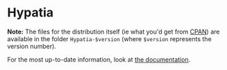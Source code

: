 Hypatia
=======

**Note:** The files for the distribution itself (ie what you'd get from [CPAN](https://metacpan.org/release/Hypatia)) are available in the folder `Hypatia-$version` (where `$version` represents the version number).

For the most up-to-date information, look at [the documentation](https://metacpan.org/module/Hypatia).
